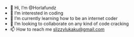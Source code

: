 - 👋 Hi, I’m @Horlafundz
- 👀 I’m interested in coding 
- 🌱 I’m currently learning how to be an internet coder
- 💞️ I’m looking to collaborate on any kind of code cracking 
- 📫 How to reach me slizzylukaku@gmail.com

<!---
Horlafundz/Horlafundz is a ✨ special ✨ repository because its `README.md` (this file) appears on your GitHub profile.
You can click the Preview link to take a look at your changes.
--->
